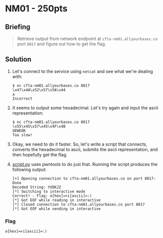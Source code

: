 # NM01 - 250pts

## Briefing

> Retrieve output from network endpoint at `cfta-nm01.allyourbases.co` port `8017` and figure out how to get the flag.

## Solution

1. Let's connect to the service using `netcat` and see what we're dealing with:

    ```
    $ nc cfta-nm01.allyourbases.co 8017
    \x47\x4A\x52\x57\x5A\x44
    a
    Incorrect
    ```

2. It seems to output some hexadecimal. Let's try again and input the ascii representation:

    ```
    $ nc cfta-nm01.allyourbases.co 8017
    \x55\x45\x57\x45\x4F\x4B
    UEWEOK
    Too slow!
    ```

3. Okay, we need to do it faster. So, let's write a script that connects, converts the hexadecimal to ascii, submits the ascii representation, and then hopefully get the flag.

4. [script.py](./script.py) uses pwntools to do just that. Running the script produces the following output:

    ```
    [+] Opening connection to cfta-nm01.allyourbases.co on port 8017: Done
    Decoded String: YXDKJZ
    [*] Switching to interactive mode
    Correct! - Flag: o[hex]=>i[ascii]=:)
    [*] Got EOF while reading in interactive
    [*] Closed connection to cfta-nm01.allyourbases.co port 8017
    [*] Got EOF while sending in interactive
    ```

### Flag

`o[hex]=>i[ascii]=:)`
